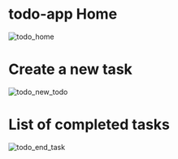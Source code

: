 # todo-app Home

![todo_home](https://github.com/DaviFarias7/todo-app/assets/86566715/1f9d00e9-9e06-478d-9806-42883376283b)

# Create a new task

![todo_new_todo](https://github.com/DaviFarias7/todo-app/assets/86566715/db047f73-96ad-4d00-8d9e-31387ca2532b)

# List of completed tasks

![todo_end_task](https://github.com/DaviFarias7/todo-app/assets/86566715/413def7b-8aed-487f-94e6-b9d2d0b8b9e5)
